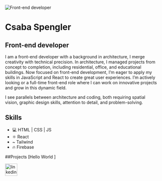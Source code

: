 ![Front-end developer](https://media.licdn.com/dms/image/D5616AQGsXWm6Z4uM9A/profile-displaybackgroundimage-shrink_350_1400/0/1719819618930?e=1725494400&v=beta&t=vH3ZICSYHSqPJhGoJ1r2jsTwkES_hBIxtCAclt-vFds)

# Csaba Spengler
## Front-end developer

I am a front-end developer with a background in architecture, I merge creativity with technical precision. In architecture, I managed projects from concept to completion, including residential, office, and educational buildings.
Now focused on front-end development, I’m eager to apply my skills in JavaScript and React to create great user experiences. I’m actively looking or a full-time front-end role where I can work on innovative projects and grow in this dynamic field.

I see parallels between architecture and coding, both requiring spatial vision, graphic design skills, attention to detail, and problem-solving.


## Skills
* 💻 HTML | CSS | JS
* ⚛️ React
* ~ Tailwind
* 🔥 Firebase

##Projects
[<link src='https://hello-world-gtqd.onrender.com/'>Hello World</link> ]




[<img src='https://upload.wikimedia.org/wikipedia/commons/8/81/LinkedIn_icon.svg' alt='linkedin' height='40'>](https://www.linkedin.com/in/csaba-spengler-08876287//)  
